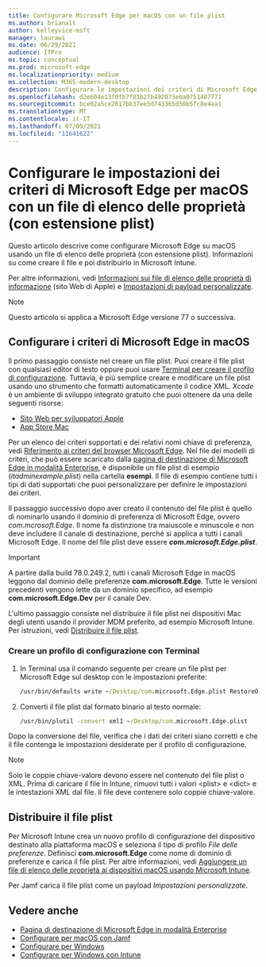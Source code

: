 ```yaml
---
title: Configurare Microsoft Edge per macOS con un file plist
ms.author: brianalt
author: kelleyvice-msft
manager: laurawi
ms.date: 06/29/2021
audience: ITPro
ms.topic: conceptual
ms.prod: microsoft-edge
ms.localizationpriority: medium
ms.collection: M365-modern-desktop
description: Configurare le impostazioni dei criteri di Microsoft Edge in macOS con un file di elenco delle proprietà (con estensione plist)
ms.openlocfilehash: d2e604e13f0fb7f81b2fb492073eba0751407771
ms.sourcegitcommit: bce02a5ce2617bb37ee5d743365d50b5fc8e4aa1
ms.translationtype: MT
ms.contentlocale: it-IT
ms.lasthandoff: 07/09/2021
ms.locfileid: "11641622"
---
```

# <a name="configure-microsoft-edge-policy-settings-for-macos-using-a-plist"></a>Configurare le impostazioni dei criteri di Microsoft Edge per macOS con un file di elenco delle proprietà (con estensione plist)

Questo articolo descrive come configurare Microsoft Edge su macOS usando un file di elenco delle proprietà (con estensione plist). Informazioni su come creare il file e poi distribuirlo in Microsoft Intune.

Per altre informazioni, vedi [Informazioni sui file di elenco delle proprietà di informazione](https://developer.apple.com/library/archive/documentation/General/Reference/InfoPlistKeyReference/Articles/AboutInformationPropertyListFiles.html) (sito Web di Apple) e [Impostazioni di payload personalizzate](https://support.apple.com/guide/mdm/custom-mdm9abbdbe7/1/web/1).

> [!NOTE]
> Questo articolo si applica a Microsoft Edge versione 77 o successiva.

## <a name="configure-microsoft-edge-policies-on-macos"></a>Configurare i criteri di Microsoft Edge in macOS

Il primo passaggio consiste nel creare un file plist. Puoi creare il file plist con qualsiasi editor di testo oppure puoi usare [Terminal per creare il profilo di configurazione](#create-a-configuration-profile-using-terminal). Tuttavia, è più semplice creare e modificare un file plist usando uno strumento che formatti automaticamente il codice XML. *Xcode* è un ambiente di sviluppo integrato gratuito che puoi ottenere da una delle seguenti risorse:

- [Sito Web per sviluppatori Apple](https://developer.apple.com/xcode/)
- [App Store Mac](https://apps.apple.com/app/xcode/id497799835?mt=12)

Per un elenco dei criteri supportati e dei relativi nomi chiave di preferenza, vedi [Riferimento ai criteri del browser Microsoft Edge](microsoft-edge-policies.md). Nel file dei modelli di criteri, che può essere scaricato dalla [pagina di destinazione di Microsoft Edge in modalità Enterprise](https://aka.ms/EdgeEnterprise), è disponibile un file plist di esempio (*itadminexample.plist*) nella cartella **esempi**. Il file di esempio contiene tutti i tipi di dati supportati che puoi personalizzare per definire le impostazioni dei criteri. 

Il passaggio successivo dopo aver creato il contenuto del file plist è quello di nominarlo usando il dominio di preferenza di Microsoft Edge, ovvero *com.mcrosoft.Edge*. Il nome fa distinzione tra maiuscole e minuscole e non deve includere il canale di destinazione, perché si applica a tutti i canali Microsoft Edge. Il nome del file plist deve essere **_com.microsoft.Edge.plist_**.

> [!IMPORTANT]
> A partire dalla build 78.0.249.2, tutti i canali Microsoft Edge in macOS leggono dal dominio delle preferenze **com.microsoft.Edge**. Tutte le versioni precedenti vengono lette da un dominio specifico, ad esempio **com.microsoft.Edge.Dev** per il canale Dev.

L'ultimo passaggio consiste nel distribuire il file plist nei dispositivi Mac degli utenti usando il provider MDM preferito, ad esempio Microsoft Intune. Per istruzioni, vedi [Distribuire il file plist](#deploy-your-plist).

### <a name="create-a-configuration-profile-using-terminal"></a>Creare un profilo di configurazione con Terminal

1. In Terminal usa il comando seguente per creare un file plist per Microsoft Edge sul desktop con le impostazioni preferite:

   ```cmd
   /usr/bin/defaults write ~/Desktop/com.microsoft.Edge.plist RestoreOnStartup -int 1
   ```

2. Converti il file plist dal formato binario al testo normale:

   ```cmd
   /usr/bin/plutil -convert xml1 ~/Desktop/com.microsoft.Edge.plist
   ```

Dopo la conversione del file, verifica che i dati dei criteri siano corretti e che il file contenga le impostazioni desiderate per il profilo di configurazione.

> [!NOTE]
> Solo le coppie chiave-valore devono essere nel contenuto del file plist o XML. Prima di caricare il file in Intune, rimuovi tutti i valori \<plist> e \<dict> e le intestazioni XML dal file. Il file deve contenere solo coppie chiave-valore.

## <a name="deploy-your-plist"></a>Distribuire il file plist

Per Microsoft Intune crea un nuovo profilo di configurazione del dispositivo destinato alla piattaforma macOS e seleziona il tipo di profilo *File delle preferenze*. Definisci **com.microsoft.Edge** come nome di dominio di preferenze e carica il file plist. Per altre informazioni, vedi [Aggiungere un file di elenco delle proprietà ai dispositivi macOS usando Microsoft Intune](/intune/configuration/preference-file-settings-macos).

Per Jamf carica il file plist come un payload *Impostazioni personalizzate*.

## <a name="see-also"></a>Vedere anche

- [Pagina di destinazione di Microsoft Edge in modalità Enterprise](https://aka.ms/EdgeEnterprise)
- [Configurare per macOS con Jamf](configure-microsoft-edge-on-mac-jamf.md)
- [Configurare per Windows](configure-microsoft-edge.md)
- [Configurare per Windows con Intune](configure-edge-with-intune.md)